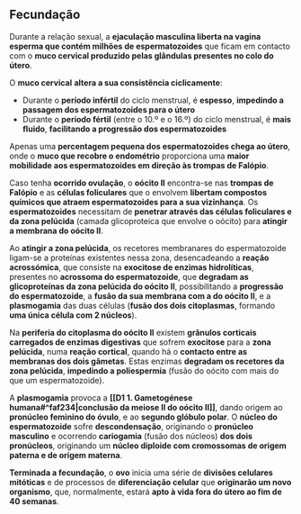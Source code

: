 ## Fecundação
Durante a relação sexual, a **ejaculação masculina liberta na vagina esperma que contém milhões de espermatozoides** que ficam em contacto com o **muco cervical produzido pelas glândulas presentes no colo do útero**.

O **muco cervical** **altera a sua consistência ciclicamente**:
- Durante o **período infértil** do ciclo menstrual, é **espesso**, **impedindo a passagem dos espermatozoides para o útero**
- Durante o **período fértil** (entre o 10.º e o 16.º) do ciclo menstrual, é **mais fluido**, **facilitando a progressão dos espermatozoides**

Apenas uma **percentagem pequena dos espermatozoides chega ao útero**, onde o **muco que recobre o endométrio** proporciona uma **maior mobilidade aos espermatozoides em direção às trompas de Falópio**.

Caso tenha **ocorrido ovulação**, o **oócito II** encontra-se nas **trompas de Falópio** e as **células foliculares** que o envolvem **libertam compostos químicos que atraem espermatozoides para a sua vizinhança**. Os **espermatozoides** necessitam de **penetrar através das células foliculares e da zona pelúcida** (camada glicoproteica que envolve o oócito) para **atingir a membrana do oócito II**.

Ao **atingir a zona pelúcida**, os recetores membranares do espermatozoide ligam-se a proteínas existentes nessa zona, desencadeando a **reação acrossómica**, que consiste na **exocitose de enzimas hidrolíticas**, presentes no **acrossoma do espermatozoide**, que **degradam as glicoproteínas da zona pelúcida do oócito II**, possibilitando a **progressão do espermatozoide**, a **fusão da sua membrana com a do oócito II**, e a **plasmogamia** das duas células (**fusão dos dois citoplasmas**, formando **uma única célula com 2 núcleos**).

Na **periferia do citoplasma do oócito II** existem **grânulos corticais carregados de enzimas digestivas** que sofrem **exocitose** para a **zona pelúcida**, numa **reação cortical**, quando há o **contacto entre as membranas dos dois gâmetas**. Estas enzimas **degradam os recetores da zona pelúcida**, **impedindo a poliespermia** (fusão do oócito com mais do que um espermatozoide).

A **plasmogamia** provoca a **[[D1 1. Gametogénese humana#^faf234|conclusão da meiose II do oócito II]]**, dando origem ao **pronúcleo feminino do óvulo**, e ao **segundo glóbulo polar**.
O **núcleo do espermatozoide** sofre **descondensação**, originando o **pronúcleo masculino** e ocorrendo **cariogamia** (fusão dos núcleos) **dos dois pronúcleos**, originando um **núcleo diploide com cromossomas de origem paterna e de origem materna**.

**Terminada a fecundação**, o **ovo** inicia uma série de **divisões celulares mitóticas** e de processos de **diferenciação celular** que **originarão um novo organismo**, que, normalmente, estará **apto à vida fora do útero ao fim de 40 semanas**.